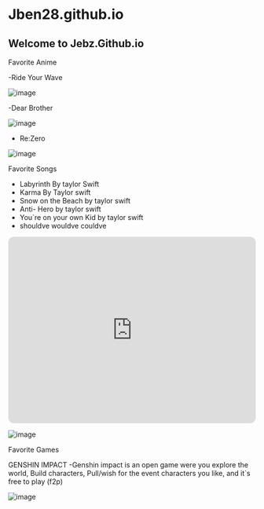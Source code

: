 # Jben28.github.io
## Welcome to Jebz.Github.io

Favorite Anime

-Ride Your Wave

![image](https://user-images.githubusercontent.com/118236447/202340851-025263c7-f23e-4e41-8c77-03f5d0313369.png)


-Dear Brother 

![image](https://user-images.githubusercontent.com/118236447/202340509-341af41b-53f5-47be-b10d-2de2d660848c.png)

- Re:Zero

![image](https://user-images.githubusercontent.com/118236447/202341368-a6eac1f0-3bbe-462f-87dc-ed65eac133ec.png)

Favorite Songs
- Labyrinth By taylor Swift
- Karma By Taylor swift
- Snow on the Beach by taylor swift
- Anti- Hero by taylor swift
- You`re on your own Kid by taylor swift
- shouldve wouldve couldve

<iframe style="border-radius:12px" src="https://open.spotify.com/embed/album/3lS1y25WAhcqJDATJK70Mq?utm_source=generator" width="100%" height="380" frameBorder="0" allowfullscreen="" allow="autoplay; clipboard-write; encrypted-media; fullscreen; picture-in-picture" loading="lazy"></iframe>


![image](https://user-images.githubusercontent.com/118236447/202342135-bd566aa0-60a4-4b60-8e97-96d3ab507bf3.png)



Favorite Games

GENSHIN IMPACT
-Genshin impact is an open game were you explore the world, Build characters, Pull/wish for the event characters you like, and it`s free to play (f2p)


![image](https://user-images.githubusercontent.com/118236447/203457571-edefc0dd-460c-4a0f-885c-b2efa1c4896d.png)







